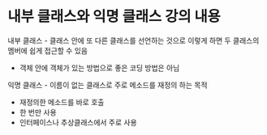 # 내부 클래스와 익명 클래스 강의 내용

내부 클래스 - 클래스 안에 또 다른 클래스를 선언하는 것으로 이렇게 하면 두 클래스의 멤버에 쉽게 접근할 수 있음 
- 객체 안에 객체가 있는 방법으로 좋은 코딩 방법은 아님

익명 클래스 - 이름이 없는 클래스로 주로 메소드를 재정의 하는 목적
- 재정의한 메소드를 바로 호출
- 한 번만 사용
- 인터페이스나 추상클래스에서 주로 사용